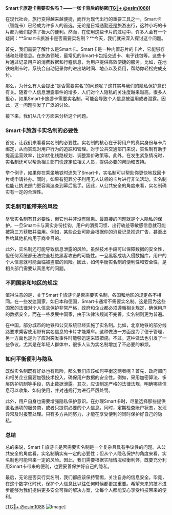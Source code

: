 **Smart卡旅遊卡需要实名吗？——一张卡背后的秘密[[TG💪+ @esim1088](https://t.me/s/esim1088)]**

在现代社会，旅行变得越来越便捷，而作为现代出行的重要工具之一，Smart卡（智能卡）已经成为许多人的首选。无论是日常通勤还是旅游出行，这种小巧的卡片都为我们提供了极大的便利。然而，在使用这些卡片的过程中，许多人会有一个疑问：**Smart卡旅游卡是否需要实名制？**今天，我们就来深入探讨这个问题。

首先，我们需要了解什么是Smart卡。Smart卡是一种内置芯片的卡片，它能够存储和处理信息。在旅游领域，最常见的Smart卡包括交通卡、电子钱包等。这些卡片通过记录用户的消费数据和行程信息，为用户提供高效便捷的服务。比如，在地铁站刷卡时，系统会自动记录你的进出站时间、地点以及费用，帮助你轻松完成支付。

那么，为什么有人会提出“是否需要实名”的问题呢？这其实与我们的隐私保护意识有关。随着个人信息泄露事件的增多，人们对个人隐私的关注度越来越高。很多人担心，如果Smart卡旅游卡需要实名制，可能会导致个人信息被滥用或者泄露。因此，这一问题引发了广泛的讨论。

接下来，我们从几个方面来分析这个问题。

### **Smart卡旅游卡实名制的必要性**

首先，让我们来看看实名制的必要性。实名制的核心在于将用户的真实身份与卡片绑定，从而实现对用户行为的追踪和管理。对于公共交通部门来说，实名制有助于提高运营效率，比如优化线路规划、调整票价政策等。此外，在发生紧急情况时，实名制还可以帮助相关部门快速定位相关人员，提供必要的帮助和支持。

举个例子，如果你在乘坐地铁时遗失了Smart卡，实名制可以帮助你更快地找回卡片或申请补办。同时，如果有犯罪分子利用无人认领的卡片进行非法活动，实名制也能让执法部门更容易追查到幕后黑手。因此，从公共安全的角度来看，实名制确实有一定的合理性。

### **实名制可能带来的风险**

尽管实名制有其必要性，但它也并非没有隐患。最直接的问题就是个人隐私的保护。一旦Smart卡与真实身份挂钩，用户的消费习惯、出行轨迹等敏感信息就可能被第三方获取并滥用。例如，某些企业可能会根据你的消费记录推送广告，甚至出售给其他机构用于商业目的。

此外，实名制还可能导致信息泄露的风险。虽然技术手段可以保障数据的安全性，但任何系统都无法完全杜绝黑客攻击的可能性。一旦黑客成功入侵数据库，用户的个人信息就可能面临被盗取的风险。因此，如何平衡实名制的便利性和安全性，是相关部门需要认真思考的问题。

### **不同国家和地区的规定**

值得注意的是，关于Smart卡旅游卡是否需要实名制，各国和地区的规定各不相同。在一些发达国家，如日本和德国，Smart卡通常不需要实名制。这是因为这些国家的法律对个人信息保护非常严格，政府和企业都必须遵循相关规定，确保用户的数据安全。而在一些发展中国家，由于法律法规尚不完善，实名制则更为普遍。

在中国，部分城市的地铁和公交系统已经实施了实名制。比如，北京地铁的部分线路要求乘客使用带有实名信息的卡片才能乘车。这种做法一方面是为了便于管理，另一方面也是为了应对突发事件时能够迅速采取措施。不过，这种做法也引发了一些争议，尤其是在年轻人群体中，很多人认为实名制增加了不必要的麻烦。

### **如何平衡便利与隐私**

既然实名制既有好处也有风险，那么我们应该如何平衡这两者呢？首先，政府部门和相关企业需要加强技术投入，确保用户数据的安全性。例如，采用加密算法、多层防护机制等手段，防止数据泄露。其次，应该制定严格的法律法规，明确哪些信息可以收集、如何使用，并对违规行为进行严厉处罚。

此外，用户自身也需要增强隐私保护意识。在办理Smart卡时，尽量选择那些提供匿名选项的服务商，或者只提供必要的个人信息。同时，定期检查账户状态，发现异常及时报警处理。只有多方共同努力，才能在享受便利的同时保护好自己的隐私。

### **总结**

总的来说，Smart卡旅游卡是否需要实名制是一个复杂且具有争议性的问题。从公共安全的角度看，实名制确实有一定的必要性；但从个人隐私保护的角度来看，实名制也可能带来一定的风险。因此，我们需要根据实际情况权衡利弊，既要充分利用Smart卡带来的便利，也要妥善保护好自己的隐私。

最后，无论是否实行实名制，我们都应该保持警惕，关注自身的信息安全。毕竟，在这个数字化时代，保护个人信息比以往任何时候都更加重要。希望未来的技术进步能够为我们提供更多安全可靠的解决方案，让每个人都能安心享受科技带来的便利。

[[TG💪+ @esim1088](https://t.me/s/esim1088) ![Image](https://i.postimg.cc/4NQfJmqS/Snipaste-2025-05-13-00-14-12.png)]